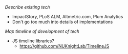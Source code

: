 _Describe existing tech_
* ImpactStory, PLoS ALM, Altmetric.com, Plum Analytics
* Don't go too much into details of implementations

_Map timeline of development of tech_
* JS timeline libraries?
	* https://github.com/NUKnightLab/TimelineJS